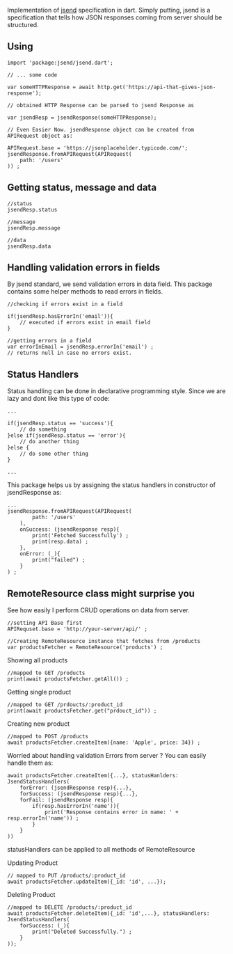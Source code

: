 Implementation of [jsend](https://github.com/omniti-labs/jsend) specification in dart. Simply putting, jsend is a specification that tells how JSON responses coming from server should be structured.

## Using

    import 'package:jsend/jsend.dart';

    // ... some code

    var someHTTPResponse = await http.get('https://api-that-gives-json-response');

    // obtained HTTP Response can be parsed to jsend Response as

    var jsendResp = jsendResponse(someHTTPResponse);

    // Even Easier Now. jsendResponse object can be created from APIRequest object as:

    APIRequest.base = 'https://jsonplaceholder.typicode.com/';
    jsendResponse.fromAPIRequest(APIRequest(
        path: '/users'
    )) ;


## Getting status, message and data

    //status
    jsendResp.status

    //message
    jsendResp.message

    //data
    jsendResp.data

## Handling validation errors in fields

By jsend standard, we send validation errors in data field. This package contains some helper methods to read errors in fields.

    //checking if errors exist in a field

    if(jsendResp.hasErrorIn('email')){
        // executed if errors exist in email field
    }

    //getting errors in a field
    var errorInEmail = jsendResp.errorIn('email') ;
    // returns null in case no errors exist.


## Status Handlers

Status handling can be done in declarative programming style. Since we are lazy and dont like this type of code:

    ...

    if(jsendResp.status == 'success'){
        // do something
    }else if(jsendResp.status == 'error'){
        // do another thing
    }else {
        // do some other thing
    }

    ...

This package helps us by assigning the status handlers in constructor of jsendResponse as:

    ...
    jsendResponse.fromAPIRequest(APIRequest(
            path: '/users'
        ),
        onSuccess: (jsendResponse resp){
            print('Fetched Successfully') ;
            print(resp.data) ;
        },
        onError: (_){
            print("failed") ;
        }
    ) ;


## RemoteResource class might surprise you

See how easily I perform CRUD operations on data from server.

    //setting API Base first
    APIRequset.base = 'http://your-server/api/' ;

    //Creating RemoteResource instance that fetches from /products
    var productsFetcher = RemoteResource('products') ;


Showing all products

    //mapped to GET /products
    print(await productsFetcher.getAll()) ;

Getting single product

    //mapped to GET /prdoucts/:product_id
    print(await productsFetcher.get("prdouct_id")) ;

Creating new product

    //mapped to POST /products
    await productsFetcher.createItem({name: 'Apple', price: 34}) ;


Worried about handling validation Errors from server ? You can easily handle them as:

    await productsFetcher.createItem({...}, statusHanlders: JsendStatusHandlers(
        forError: (jsendResponse resp){...},
        forSuccess: (jsendResponse resp){...},
        forFail: (jsendResponse resp){
            if(resp.hasErrorIn('name')){
                print('Response contains error in name: ' + resp.errorIn('name')) ;
            }
        }
    ))

statusHandlers can be applied to all methods of RemoteResource

Updating Product

    // mapped to PUT /products/:product_id
    await productsFetcher.updateItem({_id: 'id', ...});

Deleting Product

    //mapped to DELETE /products/:product_id
    await productsFetcher.deleteItem({_id: 'id',...}, statusHandlers: JsendStatusHandlers(
        forSuccess: (_){
            print("Deleted Successfully.") ;
        }
    ));





